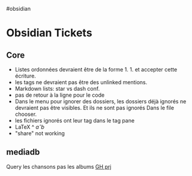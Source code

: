 #obsidian

# Obsidian Tickets

## Core
- Listes ordonnées devraient être de la forme 1. 1.
  et accepter cette écriture.
- les tags ne devraient pas être des unlinked mentions.
- Markdown lists: star vs dash conf.
- pas de retour à la ligne pour le code
- Dans le menu pour ignorer des dossiers,
 les dossiers déjà ignorés ne devraient
 pas être visibles. Et ils ne sont pas ignorés 
 Dans le file chooser.
- les fichiers ignorés ont leur tag dans le tag pane
- LaTeX ^ ${a}ˆ{b}$
- "share" not working

## mediadb

Query les chansons pas les albums
[GH prj](https://github.com/mProjectsCode/obsidian-media-db-plugin)

